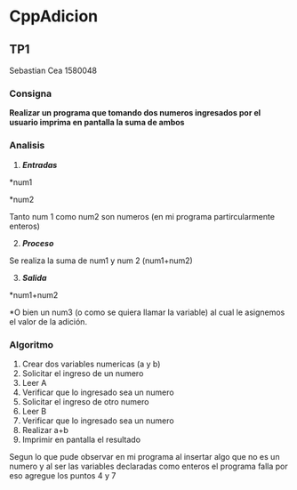 # CppAdicion
## TP1
Sebastian Cea 
1580048

### Consigna

**Realizar un programa que tomando dos numeros ingresados por el usuario imprima en pantalla la suma de ambos**

### Analisis

1. **_Entradas_**

  *num1
  
  *num2
  
 Tanto num 1 como num2 son numeros (en mi programa partircularmente enteros)
 
2. **_Proceso_**

 Se realiza la suma de num1 y num 2 (num1+num2)

3. **_Salida_**

  *num1+num2
  
  *O bien un num3 (o como se quiera llamar la variable) al cual le asignemos el valor de la adición.
  
### Algoritmo

1. Crear dos variables numericas (a y b)
2. Solicitar el ingreso de un numero 
3. Leer A
3. Verificar que lo ingresado sea un numero
4. Solicitar el ingreso de otro numero
5. Leer B
5. Verificar que lo ingresado sea un numero
6. Realizar a+b
7. Imprimir en pantalla el resultado

Segun lo que pude observar en mi programa al insertar algo que no es un numero y al ser las variables declaradas como enteros el programa falla por eso agregue los puntos 4 y 7
   
 

